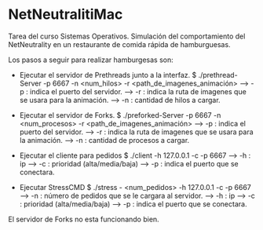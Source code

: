 # NetNeutralitiMac
Tarea del curso Sistemas Operativos. Simulación del comportamiento del NetNeutrality en un restaurante de comida rápida de hamburguesas.

Los pasos a seguir para realizar hamburgesas son:
 - Ejecutar el servidor de Prethreads junto a la interfaz.
   $ ./prethread-Server -p 6667 -n <num_hilos> -r <path_de_imagenes_animación>
   --> -p : indica el puerto del servidor.
   --> -r : indica la ruta de imagenes que se usara para la animación.
   --> -n : cantidad de hilos a cargar.

 - Ejecutar el servidor de Forks.
   $ ./preforked-Server -p 6667 -n <num_procesos> -r <path_de_imagenes_animación>
   --> -p : indica el puerto del servidor.
   --> -r : indica la ruta de imagenes que se usara para la animación.
   --> -n : cantidad de procesos a cargar.

 - Ejecutar el cliente para pedidos
   $ ./client -h 127.0.0.1 -c <prioridad> -p 6667
   --> -h : ip
   --> -c : prioridad (alta/media/baja)
   --> -p : indica el puerto que se conectara.

 - Ejecutar StressCMD
   $ ./stress - <num_pedidos> -h 127.0.0.1 -c <prioridad> -p 6667
   --> -n : número de pedidos que se le cargara al servidor.
   --> -h : ip
   --> -c : prioridad (alta/media/baja)
   --> -p : indica el puerto que se conectara.

El servidor de Forks no esta funcionando bien.
